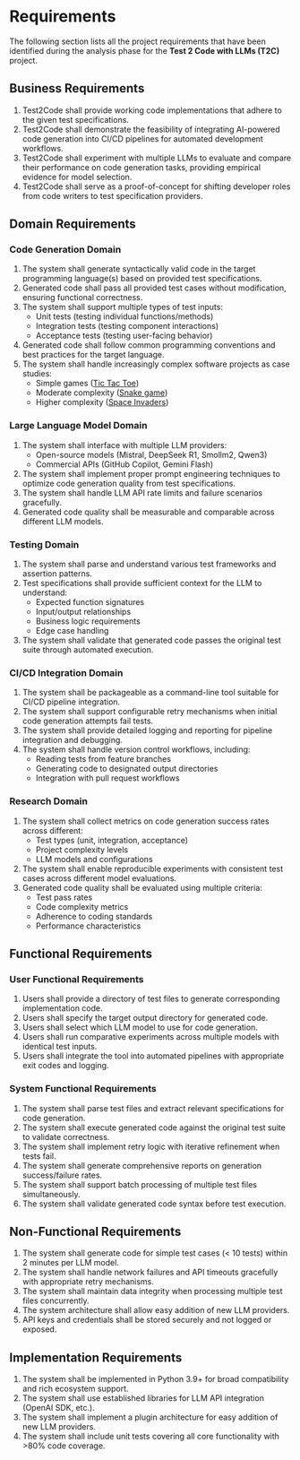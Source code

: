 # Requirements

The following section lists all the project requirements that have been identified during the analysis phase for the **Test 2 Code with LLMs (T2C)** project.

## Business Requirements

1. Test2Code shall provide working code implementations that adhere to the given test specifications.
1. Test2Code shall demonstrate the feasibility of integrating AI-powered code generation into CI/CD pipelines for automated development workflows.
1. Test2Code shall experiment with multiple LLMs to evaluate and compare their performance on code generation tasks, providing empirical evidence for model selection.
1. Test2Code shall serve as a proof-of-concept for shifting developer roles from code writers to test specification providers.

## Domain Requirements

### Code Generation Domain

1. The system shall generate syntactically valid code in the target programming language(s) based on provided test specifications.
1. Generated code shall pass all provided test cases without modification, ensuring functional correctness.
1. The system shall support multiple types of test inputs:
   - Unit tests (testing individual functions/methods)
   - Integration tests (testing component interactions)  
   - Acceptance tests (testing user-facing behavior)
1. Generated code shall follow common programming conventions and best practices for the target language.
1. The system shall handle increasingly complex software projects as case studies:
   - Simple games ([Tic Tac Toe](https://en.wikipedia.org/wiki/Tic-tac-toe))
   - Moderate complexity ([Snake game](https://en.wikipedia.org/wiki/Snake_(video_game_genre)))
   - Higher complexity ([Space Invaders](https://en.wikipedia.org/wiki/Space_Invaders))

### Large Language Model Domain

1. The system shall interface with multiple LLM providers:
   - Open-source models (Mistral, DeepSeek R1, Smollm2, Qwen3)
   - Commercial APIs (GitHub Copilot, Gemini Flash)
1. The system shall implement proper prompt engineering techniques to optimize code generation quality from test specifications.
1. The system shall handle LLM API rate limits and failure scenarios gracefully.
1. Generated code quality shall be measurable and comparable across different LLM models.

### Testing Domain

1. The system shall parse and understand various test frameworks and assertion patterns.
1. Test specifications shall provide sufficient context for the LLM to understand:
   - Expected function signatures
   - Input/output relationships  
   - Business logic requirements
   - Edge case handling
1. The system shall validate that generated code passes the original test suite through automated execution.

### CI/CD Integration Domain

1. The system shall be packageable as a command-line tool suitable for CI/CD pipeline integration.
1. The system shall support configurable retry mechanisms when initial code generation attempts fail tests.
1. The system shall provide detailed logging and reporting for pipeline integration and debugging.
1. The system shall handle version control workflows, including:
   - Reading tests from feature branches
   - Generating code to designated output directories
   - Integration with pull request workflows

### Research Domain

1. The system shall collect metrics on code generation success rates across different:
   - Test types (unit, integration, acceptance)
   - Project complexity levels
   - LLM models and configurations
1. The system shall enable reproducible experiments with consistent test cases across different model evaluations.
1. Generated code quality shall be evaluated using multiple criteria:
   - Test pass rates
   - Code complexity metrics
   - Adherence to coding standards
   - Performance characteristics

## Functional Requirements

### User Functional Requirements

1. Users shall provide a directory of test files to generate corresponding implementation code.
1. Users shall specify the target output directory for generated code.
1. Users shall select which LLM model to use for code generation.
1. Users shall run comparative experiments across multiple models with identical test inputs.
1. Users shall integrate the tool into automated pipelines with appropriate exit codes and logging.

### System Functional Requirements

1. The system shall parse test files and extract relevant specifications for code generation.
1. The system shall execute generated code against the original test suite to validate correctness.
1. The system shall implement retry logic with iterative refinement when tests fail.
1. The system shall generate comprehensive reports on generation success/failure rates.
1. The system shall support batch processing of multiple test files simultaneously.
1. The system shall validate generated code syntax before test execution.

## Non-Functional Requirements

1. The system shall generate code for simple test cases (< 10 tests) within 2 minutes per LLM model.
1. The system shall handle network failures and API timeouts gracefully with appropriate retry mechanisms.
1. The system shall maintain data integrity when processing multiple test files concurrently.
1. The system architecture shall allow easy addition of new LLM providers.
1. API keys and credentials shall be stored securely and not logged or exposed.

## Implementation Requirements

1. The system shall be implemented in Python 3.9+ for broad compatibility and rich ecosystem support.
1. The system shall use established libraries for LLM API integration (OpenAI SDK, etc.).
1. The system shall implement a plugin architecture for easy addition of new LLM providers.
1. The system shall include unit tests covering all core functionality with >80% code coverage.
